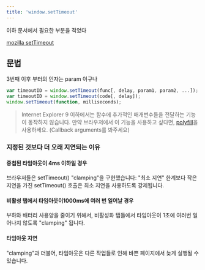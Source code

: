 ```yaml
---
title: 'window.setTimeout'
---
```


이하 문서에서 필요한 부분을 적었다

[mozilla setTimeout](https://developer.mozilla.org/ko/docs/Web/API/WindowTimers/setTimeout)

## 문법

3번째 이후 부터의 인자는 param 이구나

```javascript
var timeoutID = window.setTimeout(func[, delay, param1, param2, ...]);
var timeoutID = window.setTimeout(code[, delay]);
window.setTimeout(function, milliseconds);
```

> Internet Explorer 9 이하에서는 함수에 추가적인 매개변수들을 전달하는 기능이 동작하지 않습니다. 만약 브라우저에서 이 기능을 사용하고 싶다면, [polyfill](https://developer.mozilla.org/ko/docs/Web/API/WindowTimers/setTimeout#polyfill)을 사용하세요. (Callback arguments를 봐주세요)

### 지정된 것보다 더 오래 지연되는 이유

#### 중첩된 타임아웃이 4ms 이하일 경우

브라우저들은 setTimeout() "clamping"을 구현했습니다: "최소 지연" 한계보다 작은 지연을 가진 setTimeout() 호출은 최소 지연을 사용하도록 강제됩니다.

#### 비활성 탭에서 타임아웃이1000ms에 여러 번 일어날 경우

부하와 배터리 사용양을 줄이기 위해서, 비활성화 탭들에서 타임아웃이 1초에 여러번 일어나지 않도록 "clamping" 됩니다.

#### 타임아웃 지연

"clamping"과 더불어, 타임아웃은 다른 작업들로 인해 바쁜 페이지에서 늦게 실행될 수 있습니다.
